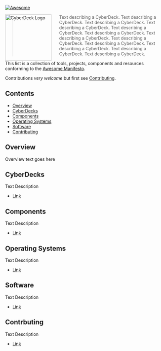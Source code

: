 <!-- ======================================== README.md Start ======================================== -->


<!-- ------------------------------ Intro Start ------------------------------ -->

[![Awesome](https://cdn.rawgit.com/sindresorhus/awesome/d7305f38d29fed78fa85652e3a63e154dd8e8829/media/badge.svg)](https://github.com/sindresorhus/awesome)

<a href="https://placehold.co/150"><img src="https://placehold.co/150" alt="CyberDeck Logo" align="left" style="margin-right: 25px" height=150></a>

> Text describing a CyberDeck.  Text describing a CyberDeck.  Text describing a CyberDeck.  Text describing a CyberDeck.  Text describing a CyberDeck.  Text describing a CyberDeck.  Text describing a CyberDeck.  Text describing a CyberDeck.  Text describing a CyberDeck.  Text describing a CyberDeck.  Text describing a CyberDeck.  Text describing a CyberDeck.  

This list is a collection of tools, projects, components and resources conforming to the [Awesome Manifesto](https://github.com/sindresorhus/awesome/blob/main/awesome.md).

Contributions *very welcome* but first see [Contributing](#contributing).

<!-- ------------------------------ Intro End ------------------------------ -->


<!-- ------------------------------ Contents Start ------------------------------ -->

## Contents

- [Overview](#overview)
- [CyberDecks](#cyberdecks)
- [Components](#components)
- [Operating Systems](#operating-systems)
- [Software](#software)
- [Contributing](#contributing)

<!-- ------------------------------ Contents End ------------------------------ -->


<!-- ------------------------------ Overview Start ------------------------------ -->

## Overview

Overview text goes here

<!-- ------------------------------ Overview End ------------------------------ -->


<!-- ------------------------------ CyberDecks Start ------------------------------ -->

## CyberDecks

Text Description

 - [Link](link)

<!-- ------------------------------ CyberDecks End ------------------------------ -->


<!-- ------------------------------ Components Start ------------------------------ -->

## Components

Text Description

 - [Link](link)

<!-- ------------------------------ Components End ------------------------------ -->


<!-- ------------------------------ Operating Systems Start ------------------------------ -->

## Operating Systems

Text Description

 - [Link](link)

<!-- ------------------------------ Operating Systems End ------------------------------ -->


<!-- ------------------------------ Software Start ------------------------------ -->

## Software

Text Description

 - [Link](link)

<!-- ------------------------------ Software End ------------------------------ -->


<!-- ------------------------------ Contributing Start ------------------------------ -->

## Contrbuting

Text Description

 - [Link](link)

<!-- ------------------------------ Contributing End ------------------------------ -->


<!-- ======================================== README.md Start ======================================== -->
